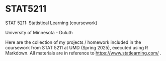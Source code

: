 # STAT5211
STAT 5211: Statistical Learning (coursework)  

University of Minnesota - Duluth  

Here are the collection of my projects / homework included in the coursework from STAT 5211 at UMD (Spring 2025), executed using R Markdown. All materials are in reference to https://www.statlearning.com/ .
